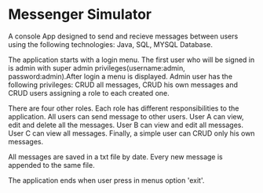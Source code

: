 # Messenger Simulator

A console App designed to send and recieve messages between users using the following technologies: Java, SQL, MYSQL Database.

The application starts with a login menu. The first user who will be signed in is admin with super admin privileges(username:admin, password:admin).After login a menu is displayed. Admin user has the following privileges: CRUD all messages, CRUD his own messages and CRUD users assigning a role to each created one.

There are four other roles. Each role has different responsibilities to the application. All users can send message to other users.
User A can view, edit and delete all the messages. User B can view and edit all messages. User C can view all messages. Finally, a simple user can CRUD only his own messages.

All messages are saved in a txt file by date. Every new message is appended to the same file. 

The application ends when user press in menus option 'exit'.
